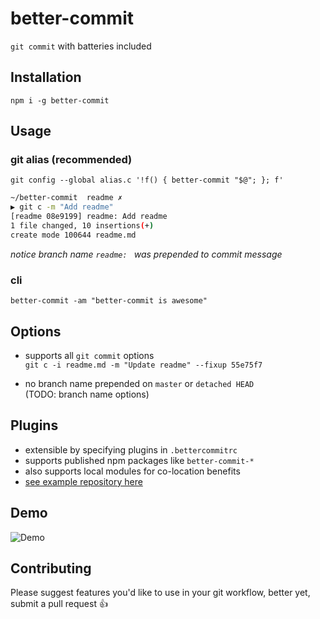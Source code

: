 # better-commit
`git commit` with batteries included

## Installation
`npm i -g better-commit`

## Usage

### git alias (recommended)
`git config --global alias.c '!f() { better-commit "$@"; }; f'`

```sh
~/better-commit  readme ✗
▶ git c -m "Add readme"
[readme 08e9199] readme: Add readme
1 file changed, 10 insertions(+)
create mode 100644 readme.md
```

*notice branch name `readme: ` was prepended to commit message*

### cli
`better-commit -am "better-commit is awesome"`

## Options
- supports all `git commit` options  
`git c -i readme.md -m "Update readme" --fixup 55e75f7`

- no branch name prepended on `master` or `detached HEAD`  
(TODO: branch name options)

## Plugins
- extensible by specifying plugins in `.bettercommitrc`
- supports published npm packages like `better-commit-*`
- also supports local modules for co-location benefits
- [see example repository here](https://github.com/amerani/better-commit-examples)

## Demo
![Demo](https://raw.githubusercontent.com/amerani/better-commit/master/better-commit-demo.gif)

## Contributing
Please suggest features you'd like to use in your git workflow, better yet, submit a pull request :thumbsup:
